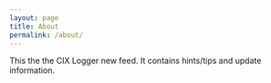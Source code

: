 ```yaml
---
layout: page
title: About
permalink: /about/
---
```


This the the CIX Logger new feed.  It contains hints/tips and update information.